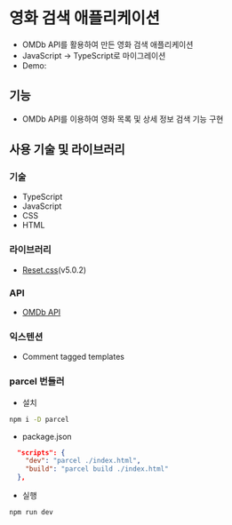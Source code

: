 # 영화 검색 애플리케이션

- OMDb API를 활용하여 만든 영화 검색 애플리케이션
- JavaScript -> TypeScript로 마이그레이션
- Demo:

## 기능

- OMDb API를 이용하여 영화 목록 및 상세 정보 검색 기능 구현

## 사용 기술 및 라이브러리

### 기술

- TypeScript
- JavaScript
- CSS
- HTML

### 라이브러리

- [Reset.css](https://www.jsdelivr.com/package/npm/reset-css)(v5.0.2)

### API

- [OMDb API](https://www.omdbapi.com/)

### 익스텐션

- Comment tagged templates

### parcel 번들러

- 설치

```bash
npm i -D parcel
```

- package.json

```json
  "scripts": {
    "dev": "parcel ./index.html",
    "build": "parcel build ./index.html"
  },
```

- 실행

```bash
npm run dev
```
